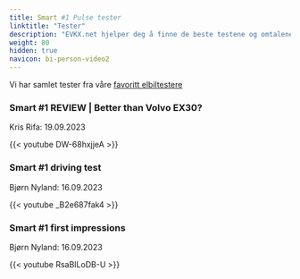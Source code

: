 ```yaml
---
title: Smart #1 Pulse tester
linktitle: "Tester"
description: "EVKX.net hjelper deg å finne de beste testene og omtalene av denne modellen."
weight: 80
hidden: true
navicon: bi-person-video2
---
```

Vi har samlet tester fra våre [favoritt elbiltestere](../../../../../guides/evreviewers/)

<div class="container text-center shadow p-2 pe-4 mb-5 bg-body-tertiary rounded border">
<h3>Smart #1 REVIEW | Better than Volvo EX30?</h3>
<p>Kris Rifa: 19.09.2023</p>

{{< youtube DW-68hxjjeA >}}

</div>
<div class="container text-center shadow p-2 pe-4 mb-5 bg-body-tertiary rounded border">
<h3>Smart #1 driving test</h3>
<p>Bjørn Nyland: 16.09.2023</p>

{{< youtube _B2e687fak4 >}}

</div>
<div class="container text-center shadow p-2 pe-4 mb-5 bg-body-tertiary rounded border">
<h3>Smart #1 first impressions</h3>
<p>Bjørn Nyland: 16.09.2023</p>

{{< youtube RsaBILoDB-U >}}

</div>
